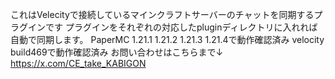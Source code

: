 これはVelecityで接続しているマインクラフトサーバーのチャットを同期するプラグインです
プラグインをそれぞれの対応したpluginディレクトリに入れれば自動で同期します。
PaperMC 1.21.1 1.21.2 1.21.3 1.21.4で動作確認済み
velocity build469で動作確認済み
お問い合わせはこちらまで↓
https://x.com/CE_take_KABIGON
